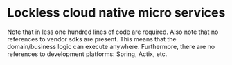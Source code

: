 # Lockless cloud native micro services

Note that in less one hundred lines of code are required. Also note that no references to vendor sdks are present. This means that the domain/business logic can execute anywhere. Furthermore, there are no references to development platforms: Spring, Actix, etc.
